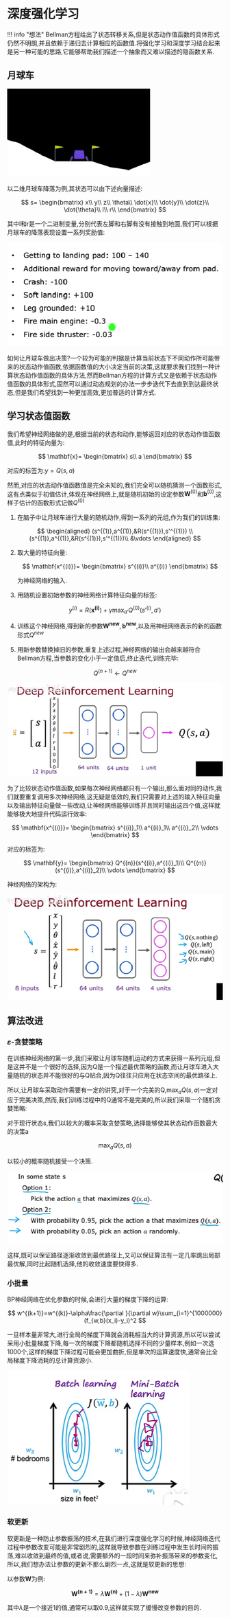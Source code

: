# 深度强化学习

!!! info "想法"
    Bellman方程给出了状态转移关系,但是状态动作值函数的具体形式仍然不明朗,并且依赖于递归去计算相应的函数值.将强化学习和深度学习结合起来是另一种可能的思路,它能够帮助我们描述一个抽象而又难以描述的隐函数关系.

## 月球车

![alt text](image-6.png)

以二维月球车降落为例,其状态可以由下述向量描述:

$$
s=
\begin{bmatrix}
    x\\
    y\\
    z\\
    \theta\\
    \dot{x}\\
    \dot{y}\\
    \dot{z}\\
    \dot{\theta}\\
    l\\
    r\\
\end{bmatrix}
$$

其中l和r是一个二进制变量,分别代表左脚和右脚有没有接触到地面,我们可以根据月球车的降落表现设置一系列奖励值:

![alt text](image-4.png)

如何让月球车做出决策?一个较为可能的判据是计算当前状态下不同动作所可能带来的状态动作值函数,依据函数值的大小决定当前的决策,这就要求我们找到一种计算状态动作值函数的具体方法,然而Bellman方程的计算方式又是依赖于状态动作值函数的具体形式,固然可以通过动态规划的办法一步步迭代下去直到到达最终状态,但是我们希望找到一种更加高效,更加普适的计算方式.

## 学习状态值函数

我们希望神经网络做的是,根据当前的状态和动作,能够返回对应的状态动作值函数值,此时的特征向量为:

$$
\mathbf{x}=
\begin{bmatrix}
    s\\
    a
\end{bmatrix}
$$

对应的标签为:$y=Q(s,a)$

然而,对应的状态动作值函数值是完全未知的,我们完全可以随机猜测一个函数形式,这有点类似于初值估计,体现在神经网络上,就是随机初始的设定参数$\mathbf{W}^{(0)}$和$\mathbf{b}^{(0)}$,这样子估计的函数形式记做$Q^{(0)}$

1. 在脑子中让月球车进行大量的随机动作,得到一系列的元组,作为我们的训练集:

$$
   \begin{aligned}
   (s^{(1)},a^{(1)},&R(s^{(1)}),s'^{(1)}) \\
   (s^{(1)},a^{(1)},&R(s^{(1)}),s'^{(1)})\\
   &\vdots
   \end{aligned}
$$

2. 取大量的特征向量:

   $$
   \mathbf{x^{(i)}}=
   \begin{bmatrix}
       s^{(i)}\\
       a^{(i)}
   \end{bmatrix}
   $$

   为神经网络的输入.

3. 用随机设置初始参数的神经网络计算特征向量的标签:

$$
   y^{(i)}=R(\mathbf{x^{(i)}})+\gamma \max_{a'}Q^{(0)}(s'^{(i)},a')
$$

4. 训练这个神经网络,得到新的参数$\mathbf{W^{new}},\mathbf{b^{new}}$,以及用神经网络表示的新的函数形式$Q^{new}$

5. 用新参数替换掉旧的参数,重复上述过程,神经网络的输出会越来越符合Bellman方程,当参数的变化小于一定值后,终止迭代,训练完毕:

$$
   Q^{(n+1)}\leftarrow Q^{new}
$$

![alt text](image-7.png)

为了比较状态动作值函数,如果每次神经网络都只有一个输出,那么面对同的动作,我们就要重复调用多次神经网络,这无疑是低效的,我们只需要对上述的输入特征向量以及输出特征向量做一些改动,让神经网络能够训练并且同时输出这四个值,这样就能够极大地提升代码运行效率:

$$
\mathbf{x^{(i)}}=
\begin{bmatrix}
    s^{(i)}_1\\
    a^{(i)}_1\\
    a^{(i)}_2\\
    \vdots
\end{bmatrix}
$$

对应的标签为:

$$
\mathbf{y}=
\begin{bmatrix}
    Q^{(n)}(s^{(i)},a^{(i)}_1)\\
    Q^{(n)}(s^{(i)},a^{(i)}_2)\\
    \vdots
\end{bmatrix}
$$

神经网络的架构为:

![alt text](image-8.png)

## 算法改进

### $\varepsilon$-贪婪策略

在训练神经网络的第一步,我们采取让月球车随机运动的方式来获得一系列元组,但是这并不是一个很好的选择,因为Q是一个描述最优策略的函数,而让月球车进入大量随机的状态并不能很好的与Q贴合,因为Q往往只应用在状态空间的最优路径上.

所以,让月球车采取动作需要有一定的讲究,对于一个完美的Q,$\max_a Q(s,a)$一定对应于完美决策,然而,我们训练过程中的Q通常不是完美的,所以我们采取一个随机贪婪策略:

对于现行状态s,我们以较大的概率采取贪婪策略,选择能够使其状态动作函数最大的决策a

$$
\max_a Q(s,a) 
$$

以较小的概率随机接受一个决策.

![alt text](image-9.png)

这样,既可以保证路径逐渐收敛到最优路径上,又可以保证算法有一定几率跳出局部最优解,同时比起随机选择,他的收敛速度要快得多.

### 小批量

BP神经网络在优化参数的时候,会进行大量的梯度下降的运算:

$$
w^{(k+1)}=w^{(k)}-\alpha\frac{\partial }{\partial w}\sum_{i=1}^{1000000}(f_{w,b}(x_i)-y_i)^2
$$

一旦样本量非常大,进行全局的梯度下降就会消耗相当大的计算资源,所以可以尝试采用小批量梯度下降,每一次的梯度下降都随机选择不同的少量样本,例如一次选1000个,这样的梯度下降过程可能会更加曲折,但是单次的运算速度快,通常会比全局梯度下降消耗的总计算资源小.

![alt text](image-10.png)

### 软更新

软更新是一种防止参数振荡的技术,在我们进行深度强化学习的时候,神经网络迭代过程中参数改变可能是非常剧烈的,这样就导致参数在训练过程中发生长时间的振荡,难以收敛到最终的值,或者说,需要额外的一段时间来弥补振荡带来的参数变化,所以,我们想办法让参数的更新不那么剧烈一点,这就是软更新的思想:

以参数$\mathbf{W}$为例:

$$
\mathbf{W^{(n+1)}}=\lambda \mathbf{W^{(n)}}+(1-\lambda)\mathbf{W^{new}}
$$

其中$\lambda$是一个接近1的值,通常可以取0.9,这样就实现了缓慢改变参数的目的.



